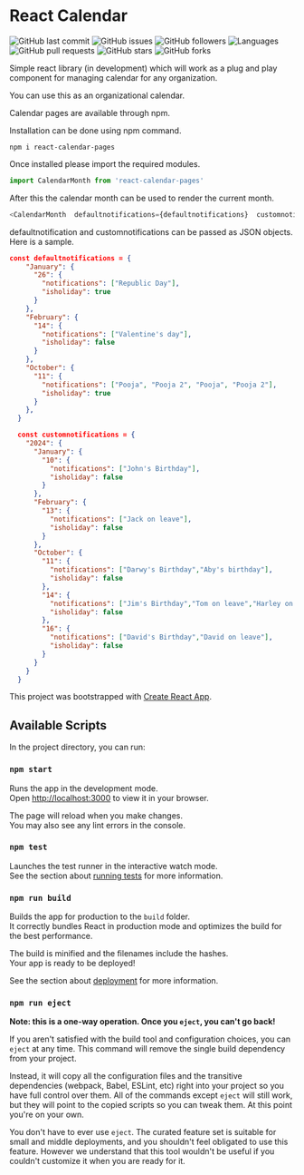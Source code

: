 # React Calendar

![GitHub last commit](https://img.shields.io/github/last-commit/JyothishMB/React-Calendar)
![GitHub issues](https://img.shields.io/github/issues/JyothishMB/React-Calendar)
![GitHub followers](https://img.shields.io/github/followers/JyothishMB?style=social)
![Languages](https://img.shields.io/github/languages/count/JyothishMB/React-Calendar)
![GitHub pull requests](https://img.shields.io/github/issues-pr/JyothishMB/React-Calendar)
![GitHub stars](https://img.shields.io/github/stars/JyothishMB/React-Calendar?style=social)
![GitHub forks](https://img.shields.io/github/forks/JyothishMB/React-Calendar?style=social)









Simple react library (in development) which will work as a plug and play component for managing calendar for any organization.

You can use this as an organizational calendar.

Calendar pages are available through npm.

Installation can be done using npm command.

```
npm i react-calendar-pages
```

Once installed please import the required modules.

```javascript
import CalendarMonth from 'react-calendar-pages'
```

After this the calendar month can be used to render the current month.

```javascript
<CalendarMonth  defaultnotifications={defaultnotifications}  customnotifications={customnotifications} />
```

defaultnotification and customnotifications can be passed as JSON objects. Here is a sample.

```json
const defaultnotifications = {
    "January": {
      "26": {
        "notifications": ["Republic Day"],
        "isholiday": true
      }
    },
    "February": {
      "14": {
        "notifications": ["Valentine's day"],
        "isholiday": false
      }
    },
    "October": {
      "11": {
        "notifications": ["Pooja", "Pooja 2", "Pooja", "Pooja 2"],
        "isholiday": true
      }
    },
  }

  const customnotifications = {
    "2024": {
      "January": {
        "10": {
          "notifications": ["John's Birthday"],
          "isholiday": false
        }
      },
      "February": {
        "13": {
          "notifications": ["Jack on leave"],
          "isholiday": false
        }
      },
      "October": {
        "11": {
          "notifications": ["Darwy's Birthday","Aby's birthday"],
          "isholiday": false
        },
        "14": {
          "notifications": ["Jim's Birthday","Tom on leave","Harley on leave"],
          "isholiday": false
        },
        "16": {
          "notifications": ["David's Birthday","David on leave"],
          "isholiday": false
        }
      }
    }
  }
```

This project was bootstrapped with [Create React App](https://github.com/facebook/create-react-app).

## Available Scripts

In the project directory, you can run:

### `npm start`

Runs the app in the development mode.\
Open [http://localhost:3000](http://localhost:3000) to view it in your browser.

The page will reload when you make changes.\
You may also see any lint errors in the console.

### `npm test`

Launches the test runner in the interactive watch mode.\
See the section about [running tests](https://facebook.github.io/create-react-app/docs/running-tests) for more information.

### `npm run build`

Builds the app for production to the `build` folder.\
It correctly bundles React in production mode and optimizes the build for the best performance.

The build is minified and the filenames include the hashes.\
Your app is ready to be deployed!

See the section about [deployment](https://facebook.github.io/create-react-app/docs/deployment) for more information.

### `npm run eject`

**Note: this is a one-way operation. Once you `eject`, you can't go back!**

If you aren't satisfied with the build tool and configuration choices, you can `eject` at any time. This command will remove the single build dependency from your project.

Instead, it will copy all the configuration files and the transitive dependencies (webpack, Babel, ESLint, etc) right into your project so you have full control over them. All of the commands except `eject` will still work, but they will point to the copied scripts so you can tweak them. At this point you're on your own.

You don't have to ever use `eject`. The curated feature set is suitable for small and middle deployments, and you shouldn't feel obligated to use this feature. However we understand that this tool wouldn't be useful if you couldn't customize it when you are ready for it.

